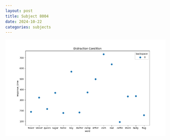 ```yaml
---
layout: post
title: Subject 8004
date: 2024-10-22
categories: subjects
---
```


![](data/8004/run-21/8004_rt_acc_fuzzy_delay.png)
